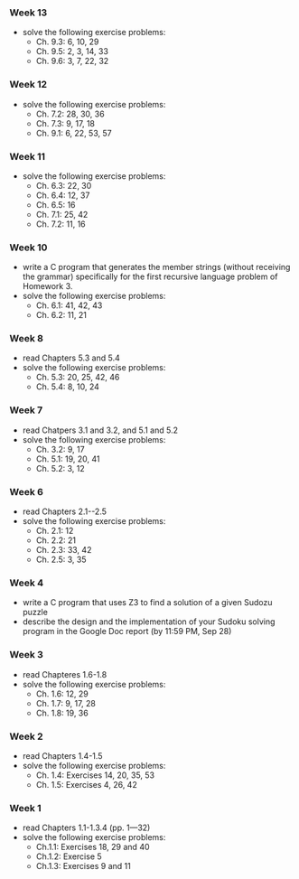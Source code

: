 ### Week 13 ###
* solve the following exercise problems:
    - Ch. 9.3: 6, 10, 29
    - Ch. 9.5: 2, 3, 14, 33
    - Ch. 9.6: 3, 7, 22, 32

### Week 12 ###
* solve the following exercise problems:
    - Ch. 7.2: 28, 30, 36
    - Ch. 7.3: 9, 17, 18
    - Ch. 9.1: 6, 22, 53, 57

### Week 11 ###
* solve the following exercise problems:
    - Ch. 6.3: 22, 30
    - Ch. 6.4: 12, 37
    - Ch. 6.5: 16
    - Ch. 7.1: 25, 42
    - Ch. 7.2: 11, 16
    
### Week 10 ###
* write a C program that generates the member strings (without receiving the grammar) specifically for the first recursive language problem of Homework 3.
* solve the following exercise problems:
     - Ch. 6.1: 41, 42, 43
     - Ch. 6.2: 11, 21

### Week 8 ###
* read Chapters 5.3 and 5.4
* solve the following exercise problems:
     - Ch. 5.3: 20, 25, 42, 46
     - Ch. 5.4: 8, 10, 24

### Week 7 ###
* read Chatpers 3.1 and 3.2, and 5.1 and 5.2
* solve the following exercise problems:
     - Ch. 3.2: 9, 17
     - Ch. 5.1: 19, 20, 41
     - Ch. 5.2: 3, 12

### Week 6 ###
* read Chapters 2.1--2.5
* solve the following exercise problems:
     - Ch. 2.1: 12
     - Ch. 2.2: 21
     - Ch. 2.3: 33, 42     
     - Ch. 2.5: 3, 35

### Week 4 ###
* write a C program that uses Z3 to find a solution of a given Sudozu puzzle
* describe the design and the implementation of your Sudoku solving program in the Google Doc report (by 11:59 PM, Sep 28)

### Week 3 ###
* read Chapteres 1.6-1.8
* solve the following exercise problems:
  - Ch. 1.6: 12, 29
  - Ch. 1.7: 9, 17, 28
  - Ch. 1.8: 19, 36


### Week 2 ###
* read Chapters 1.4-1.5
* solve the following exercise problems:
  - Ch. 1.4: Exercises 14, 20, 35, 53
  - Ch. 1.5: Exercises 4, 26, 42
  

### Week 1 ###
* read Chapters 1.1-1.3.4 (pp. 1—32)
* solve the following exercise problems:
  - Ch.1.1: Exercises 18, 29 and 40
  - Ch.1.2: Exercise 5
  - Ch.1.3: Exercises 9 and 11

